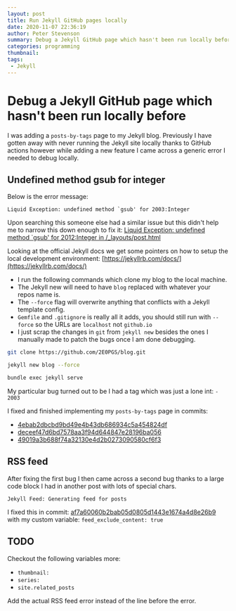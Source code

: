 ```yaml
---
layout: post
title: Run Jekyll GitHub pages locally
date: 2020-11-07 22:36:19
author: Peter Stevenson
summary: Debug a Jekyll GitHub page which hasn't been run locally before
categories: programming
thumbnail:
tags:
 - Jekyll
---
```


# Debug a Jekyll GitHub page which hasn't been run locally before

I was adding a `posts-by-tags` page to my Jekyll blog. Previously I have gotten away with never running the Jekyll site locally thanks to GitHub actions however while adding a new feature I came across a generic error I needed to debug locally.

## Undefined method gsub for integer

Below is the error message:

```
Liquid Exception: undefined method `gsub' for 2003:Integer
```

Upon searching this someone else had a similar issue but this didn't help me to narrow this down enough to fix it: [Liquid Exception: undefined method `gsub' for 2012:Integer in /_layouts/post.html](https://github.com/jekyll/jekyll/issues/6194)

Looking at the official Jekyll docs we get some pointers on how to setup the local development environment: [https://jekyllrb.com/docs/](https://jekyllrb.com/docs/)

* I run the following commands which clone my blog to the local machine. 
* The Jekyll new will need to have `blog` replaced with whatever your repos name is.
* The `--force` flag will overwrite anything that conflicts with a Jekyll template config. 
* `Gemfile` and `.gitignore` is really all it adds, you should still run with `--force` so the URLs are `localhost` not `github.io`
* I just scrap the changes in `git` from `jekyll new` besides the ones I manually made to patch the bugs once I am done debugging.

```sh
git clone https://github.com/2E0PGS/blog.git

jekyll new blog --force

bundle exec jekyll serve
```

My particular bug turned out to be I had a tag which was just a lone int: `- 2003`

I fixed and finished implementing my `posts-by-tags` page in commits: 

* [4ebab2dbcbd9bd49e4b43db686934c5a454824df](https://github.com/2E0PGS/blog/commit/4ebab2dbcbd9bd49e4b43db686934c5a454824df)
* [deceef47d6bd7578aa3f94d644847e28196ba056](https://github.com/2E0PGS/blog/commit/deceef47d6bd7578aa3f94d644847e28196ba056)
* [49019a3b688f74a32130e4d2b0273090580cf6f3](https://github.com/2E0PGS/blog/commit/49019a3b688f74a32130e4d2b0273090580cf6f3)

## RSS feed

After fixing the first bug I then came across a second bug thanks to a large code block I had in another post with lots of special chars.

```
Jekyll Feed: Generating feed for posts
```

I fixed this in commit: [af7a60060b2bab05d0805d1443e1674a4d8e26b9](https://github.com/2E0PGS/blog/commit/af7a60060b2bab05d0805d1443e1674a4d8e26b9) with my custom variable: `feed_exclude_content: true`

## TODO

Checkout the following variables more:

* `thumbnail:`
* `series:`
* `site.related_posts`

Add the actual RSS feed error instead of the line before the error.